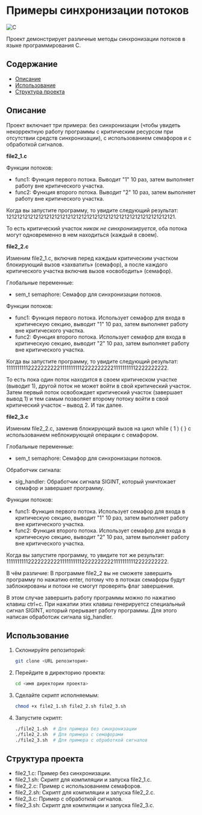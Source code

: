 # Примеры синхронизации потоков
![C](https://img.shields.io/badge/C-blue.svg)

Проект демонстрирует различные методы синхронизации потоков в языке программирования C. 

## Содержание

- [Описание](#описание)
- [Использование](#использование)
- [Структура проекта](#структура-проекта)

## Описание

Проект включает три примера: без синхронизации (чтобы увидеть некорректную работу программы с критическим ресурсом при отсутствии средств синхронизации), с использованием семафоров и с обработкой сигналов.

**file2_1.c**
    
Функции потоков:
  - func1: Функция первого потока. Выводит "1" 10 раз, затем выполняет работу вне критического участка.
  - func2: Функция второго потока. Выводит "2" 10 раз, затем выполняет работу вне критического участка.

Когда вы запустите программу, то увидите следующий результат:
121212121212121212121212121212121212121212121212121212121212121.

То есть критический участок *никак не синхронизируется*, оба потока могут одновременно в нем находиться (каждый в своем).

**file2_2.c**

Изменим file2_1.c, включив перед каждым критическим участком блокирующий вызов «захватить» (семафор), а после каждого критического участка включив вызов «освободить» (семафор).

Глобальные переменные:
- sem_t semaphore: Семафор для синхронизации потоков.
  
Функции потоков:
- func1: Функция первого потока. Использует семафор для входа в критическую секцию, выводит "1" 10 раз, затем выполняет работу вне критического участка.
- func2: Функция второго потока. Использует семафор для входа в критическую секцию, выводит "2" 10 раз, затем выполняет работу вне критического участка.

Когда вы запустите программу, то увидите следующий результат:
111111111122222222221111111111222222222211111111112222222222.

То есть пока один поток находится в своем критическом участке (выводит 1), другой поток не может войти в свой критический участок. Затем первый поток освобождает критический участок (завершает вывод 1) и тем самым позволяет второму потоку войти в свой критический участок – вывод 2. И так далее.

**file2_3.c**

Изменим file2_2.c, заменив блокирующий вызов на цикл while ( 1 ) { } с использованием неблокирующей операции с семафором.

Глобальные переменные:
- sem_t semaphore: Семафор для синхронизации потоков.

Обработчик сигнала:
- sig_handler: Обработчик сигнала SIGINT, который уничтожает семафор и завершает программу.

Функции потоков:
- func1: Функция первого потока. Использует семафор для входа в критическую секцию, выводит "1" 10 раз, затем выполняет работу вне критического участка.
- func2: Функция второго потока. Использует семафор для входа в критическую секцию, выводит "2" 10 раз, затем выполняет работу вне критического участка.

Когда вы запустите программу, то увидите тот же результат:
111111111122222222221111111111222222222211111111112222222222.

В чём различие: В программе file2_2 вы не сможете завершить программу по нажатию enter, потому что в потоках семафоры будут заблокированы и потоки не смогут проверять флаг завершения. 

В этом случае завершить работу программы можно по нажатию клавиш ctrl+c. При нажатии этих клавиш генерируетcz специальный сигнал SIGINT, который прерывает работу программы. Для этого написан обработсик сигнала sig_handler. 

## Использование

1. Склонируйте репозиторий:
    ```sh
    git clone <URL репозитория>
    ```
2. Перейдите в директорию проекта:
    ```sh
    cd <имя директории проекта>
    ```
3. Сделайте скрипт исполняемым:
    ```sh
    chmod +x file2_1.sh file2_2.sh file2_3.sh
    ```
4. Запустите скрипт:
    ```sh
    ./file2_1.sh  # Для примера без синхронизации
    ./file2_2.sh  # Для примера с семафорами
    ./file2_3.sh  # Для примера с обработкой сигналов
    ```

## Структура проекта

- file2_1.c: Пример без синхронизации.
- file2_1.sh: Скрипт для компиляции и запуска file2_1.c.
- file2_2.c: Пример с использованием семафоров.
- file2_2.sh: Скрипт для компиляции и запуска file2_2.c.
- file2_3.c: Пример с обработкой сигналов.
- file2_3.sh: Скрипт для компиляции и запуска file2_3.c.


